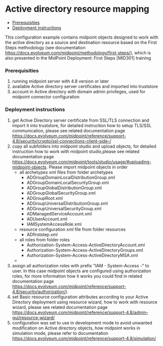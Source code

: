 # **Active directory resource mapping**
<!-- TOC -->
* [Prerequisities](#prerequisities)
* [Deployment instructions](#deployment-instructions)
<!-- TOC -->
This configuration example contains midpoint objects designed to work with the active directory as a source and destination resource based on the First Steps methodology (see documentation https://docs.evolveum.com/midpoint/methodology/first-steps/), which is also presented in the MidPoint Deployment: First Steps [MID301] training
### Prerequisities
1. running midpoint server with 4.8 version or later
2. available Active directory server certificates and imported into truststore
3. account in Active directory with domain admin privileges, used for midpoint connector configuration

### Deployment instructions

1. get Active Directory server certificate from SSL/TLS connection and import it into truststore, for detailed instruction how to setup TLS/SSL communication, please see related documentation page https://docs.evolveum.com/midpoint/reference/support-4.8/security/crypto/ssl-connections-client-side-/
2. copy all subfolders into midpoint studio and upload objects, for detailed instruction how to work with midpoint studio,please see related documentation page https://docs.evolveum.com/midpoint/tools/studio/usage/#uploading-midpoint-objects. Please import midpoint objects in order
   * all archetypes xml files from folder archetypes
     * ADGroupDomainLocalDistributionGroup.xml
     * ADGroupDomainLocalSecurityGroup.xml
     * ADGroupGlobalDistributionGroup.xml
     * ADGroupGlobalSecurityGroup.xml
     * ADGroupRoot.xml
     * ADGroupUniversalDistributionGroup.xml
     * ADGroupUniversalSecurityGroup.xml
     * ADManagedServiceAccount.xml
     * ADUserAccount.xml
     * IAMSystemAccessRole.xml
   * resource configuration xml file from folder resources
     * ADfirststep.xml
   * all roles from folder roles
     * Authorization-System-Access-ActiveDirectoryAccount.xml
     * Authorization-System-Access-ActiveDirectoryGroups.xml
     * Authorization-System-Access-ActiveDirectoryMSA.xml
   *
3. assign all authorization roles with prefix "IAM - System-Access -" to user. In this case midpoint objects are configured using authorization roles, for more information how it works you could find in related documentation page  https://docs.evolveum.com/midpoint/reference/support-4.8/security/authorization/).
4. set Basic resource configuration attributes according to your Active Directory deployment using resource wizard, how to work with resource wizard, please see related documentation page https://docs.evolveum.com/midpoint/reference/support-4.8/admin-gui/resource-wizard/
5. configuration was set to use in development mode to avoid unwanted modification on Active directory objects, how midpoint works in simulation mode, please refer to documentation https://docs.evolveum.com/midpoint/reference/support-4.8/simulation/
